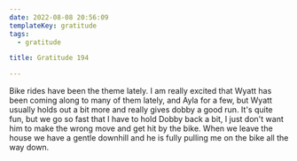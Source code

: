 ```yaml
---
date: 2022-08-08 20:56:09
templateKey: gratitude
tags:
  - gratitude

title: Gratitude 194

---
```


Bike rides have been the theme lately.  I am really excited that Wyatt has been
coming along to many of them lately, and Ayla for a few, but Wyatt usually
holds out a bit more and really gives dobby a good run.  It's quite fun, but we
go so fast that I have to hold Dobby back a bit, I just don't want him to make
the wrong move and get hit by the bike.  When we leave the house we have a
gentle downhill and he is fully pulling me on the bike all the way down.
